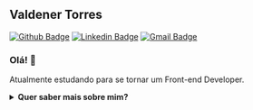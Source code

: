 ## Valdener Torres
[![Github Badge](https://img.shields.io/badge/-Github-000?style=flat-square&logo=Github&logoColor=white&link=https://github.com/valdenert)](https://github.com/valdenert)
[![Linkedin Badge](https://img.shields.io/badge/-LinkedIn-blue?style=flat-square&logo=Linkedin&logoColor=white&link=https://www.linkedin.com/in/valdenertorres/)](https://www.linkedin.com/in/valdenertorres/)
[![Gmail Badge](https://img.shields.io/badge/-Gmail-c14438?style=flat-square&logo=Gmail&logoColor=white&link=mailto:valdenert@gmail.com)](mailto:valdenert@gmail.com)
### Olá! 👋

Atualmente estudando para se tornar um Front-end Developer.



<details> 
<summary> <b> Quer saber mais sobre mim? </b></summary>
<br>


### Algumas Tecnologias

![HTML5](https://img.shields.io/badge/-HTML5-E34F26?style=flat-square&logo=html5&logoColor=white) ![CSS3](https://img.shields.io/badge/-CSS3-549FDE?style=flat-square&logo=css3&logoColor=white) ![JavaScript](https://img.shields.io/badge/-JavaScript-F7B93E?style=flat-square&logo=javascript&logoColor=fff)  ![Nodejs](https://img.shields.io/badge/-Node.js-43853d?style=flat-square&logo=Node.js&logoColor=white) ![MySQL](https://img.shields.io/badge/-MySQL-00758F?style=flat-square&logo=mysql&logoColor=white)  ![Git](https://img.shields.io/badge/-Git-F05032?style=flat-square&logo=git&logoColor=white) ![VSCode](https://img.shields.io/badge/-VSCode-0085D1?style=flat-square&logo=visual-studio-code&logoColor=white)   ![Linux](https://img.shields.io/badge/-Linux-16C60C?style=flat-square&logo=linux&logoColor=white)   ![Windows](https://img.shields.io/badge/-Windows-00ADEF?style=flat-square&logo=windows&logoColor=white)
</details>

